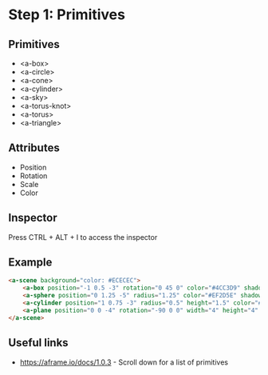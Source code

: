 # Step 1: Primitives

## Primitives

* &lt;a-box>
* &lt;a-circle>
* &lt;a-cone>
* &lt;a-cylinder>
* &lt;a-sky>
* &lt;a-torus-knot>
* &lt;a-torus>
* &lt;a-triangle>

## Attributes

* Position
* Rotation
* Scale
* Color

## Inspector

Press CTRL + ALT + I to access the inspector

## Example

```html
<a-scene background="color: #ECECEC">
    <a-box position="-1 0.5 -3" rotation="0 45 0" color="#4CC3D9" shadow></a-box>
    <a-sphere position="0 1.25 -5" radius="1.25" color="#EF2D5E" shadow></a-sphere>
    <a-cylinder position="1 0.75 -3" radius="0.5" height="1.5" color="#FFC65D" shadow></a-cylinder>
    <a-plane position="0 0 -4" rotation="-90 0 0" width="4" height="4" color="#7BC8A4" shadow></a-plane>
</a-scene>
```

## Useful links

* https://aframe.io/docs/1.0.3  - Scroll down for a list of primitives
